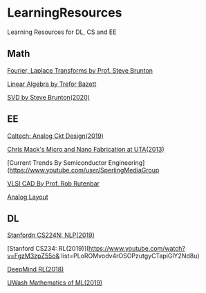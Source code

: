 # LearningResources
Learning Resources for DL, CS and EE

## Math
[Fourier, Laplace Transforms by Prof. Steve Brunton](https://www.youtube.com/watch?v=jNC0jxb0OxE&list=PLMrJAkhIeNNT_Xh3Oy0Y4LTj0Oxo8GqsC)

[Linear Algebra by Trefor Bazett](https://www.youtube.com/watch?v=ZKUqtErZCiU&list=PLHXZ9OQGMqxfUl0tcqPNTJsb7R6BqSLo6)

[SVD by Steve Brunton(2020)](https://www.youtube.com/watch?v=gXbThCXjZFM&list=PLMrJAkhIeNNSVjnsviglFoY2nXildDCcv)


## EE 
[Caltech: Analog Ckt Design(2019)](https://www.youtube.com/watch?v=403CnTftB4M&list=PLc7Gz02Znph-c2-ssFpRrzYwbzplXfXUT)

[Chris Mack's Micro and Nano Fabrication at UTA(2013)](https://www.youtube.com/watch?v=yhq2IR9Xl_Y&list=PLM2eE_hI4gSDjK4SiDbhpmpjw31Xyqfo_)

[Current Trends By Semiconductor Engineering](https://www.youtube.com/user/SperlingMediaGroup

[VLSI CAD By Prof. Rob Rutenbar](https://www.youtube.com/watch?v=WLdbujc-aH4&list=PLai-xIlqf4Jl3BDIADGhPHMX1srl5TTRI)

[Analog Layout](https://www.youtube.com/channel/UCgZEUbcl6Ma6r-Fi7SA6c9g)

## DL
[Stanfordn CS224N: NLP(2019)](https://www.youtube.com/watch?v=8rXD5-xhemo&list=PLoROMvodv4rOhcuXMZkNm7j3fVwBBY42z)

[Stanford CS234: RL(2019)](https://www.youtube.com/watch?v=FgzM3zpZ55o&
list=PLoROMvodv4rOSOPzutgyCTapiGlY2Nd8u)

[DeepMind RL(2018)](https://www.youtube.com/watch?v=ISk80iLhdfU&list=PLqYmG7hTraZBKeNJ-JE_eyJHZ7XgBoAyb)

[UWash Mathematics of ML(2019)](https://www.youtube.com/watch?v=3wbLr-NnIKI&list=PLTPQEx-31JXhguCush5J7OGnEORofoCW9)



